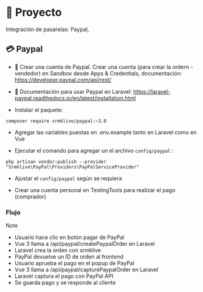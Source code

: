 # 🚀 Proyecto
Integración de pasarelas: Paypal, 

## 💳 Paypal

- 📑 Crear una cuenta de Paypal. Crear una cuenta (para crear la ordern - vendedor) en Sandbox desde Apps & Credentials, documentación: https://developer.paypal.com/api/rest/

- 📑 Documentación para usar Paypal en Laravel: https://laravel-paypal.readthedocs.io/en/latest/installation.html

- Instalar el paquete:
```
composer require srmklive/paypal:~3.0
```

- Agregar las variables puestas en .env.example tanto en Laravel como en Vue

- Ejecutar el comando para agregar un el archivo ```config/paypal``` :
```
php artisan vendor:publish --provider "Srmklive\PayPal\Providers\PayPalServiceProvider"
```

- Ajustar el ```config/paypal``` según se requiera

- Crear una cuenta personal en TestingTools para realizar el pago (comprador) 


### Flujo

> [!NOTE]
> - Usuario hace clic en botón pagar de PayPal
> - Vue 3 llama a /api/paypal/createPaypalOrder en Laravel
> - Laravel crea la orden con srmklive
> - PayPal devuelve un ID de orden al frontend
> - Usuario aprueba el pago en el popup de PayPal
> - Vue 3 llama a /api/paypal/capturePaypalOrder en Laravel
> - Laravel captura el pago con PayPal API
> - Se guarda pago y se responde al cliente
